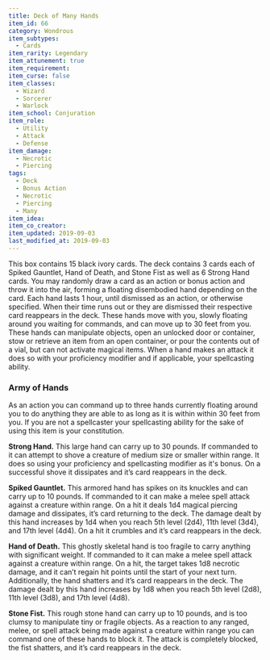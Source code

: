 ```yaml
---
title: Deck of Many Hands
item_id: 66
category: Wondrous
item_subtypes:
  - Cards
item_rarity: Legendary
item_attunement: true
item_requirement:
item_curse: false
item_classes:
  - Wizard
  - Sorcerer
  - Warlock
item_school: Conjuration
item_role:
  - Utility
  - Attack
  - Defense
item_damage:
  - Necrotic
  - Piercing
tags:
  - Deck
  - Bonus Action
  - Necrotic
  - Piercing
  - Many
item_idea:
item_co_creator:
item_updated: 2019-09-03
last_modified_at: 2019-09-03
---
```


This box contains 15 black ivory cards. The deck contains 3 cards each of Spiked Gauntlet, Hand of Death, and Stone Fist as well as 6 Strong Hand cards.
You may randomly draw a card as an action or bonus action and throw it into the air, forming a floating disembodied hand depending on the card. Each hand lasts 1 hour, until dismissed as an action, or otherwise specified. When their time runs out or they are dismissed their respective card reappears in the deck. These hands move with you, slowly floating around you waiting for commands, and can move up to 30 feet from you. These hands can manipulate objects, open an unlocked door or container, stow or retrieve an item from an open container, or pour the contents out of a vial, but can not activate magical items. When a hand makes an attack it does so with your proficiency modifier and if applicable, your spellcasting ability.

<!--excerpt-->
### Army of Hands
As an action you can command up to three hands currently floating around you to do anything they are able to as long as it is within within 30 feet from you.
If you are not a spellcaster your spellcasting ability for the sake of using this item is your constitution.

**Strong Hand.** This large hand can carry up to 30 pounds.
If commanded to it can attempt to shove a creature of medium size or smaller within range. It does so using your proficiency and spellcasting modifier as it's bonus. On a successful shove it dissipates and it’s card reappears in the deck.

**Spiked Gauntlet.** This armored hand has spikes on its knuckles and can carry up to 10 pounds.
If commanded to it can make a melee spell attack against a creature within range. On a hit it deals 1d4 magical piercing damage and dissipates, it’s card returning to the deck.
The damage dealt by this hand increases by 1d4 when you reach 5th level (2d4), 11th level (3d4), and 17th level (4d4). On a hit it crumbles and it’s card reappears in the deck.

**Hand of Death.** This ghostly skeletal hand is too fragile to carry anything with significant weight.
If commanded to it can make a melee spell attack against a creature within range. On a hit, the target takes 1d8 necrotic damage, and it can’t regain hit points until the start of your next turn. Additionally, the hand shatters and it’s card reappears in the deck.
The damage dealt by this hand increases by 1d8 when you reach 5th level (2d8), 11th level (3d8), and 17th level (4d8).

**Stone Fist.** This rough stone hand can carry up to 10 pounds, and is too clumsy to manipulate tiny or fragile objects.
As a reaction to any ranged, melee, or spell attack being made against a creature within range you can command one of these hands to block it. The attack is completely blocked, the fist shatters, and it’s card reappears in the deck.

